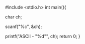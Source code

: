 #include <stdio.h>
int main(){
  
  char ch;
  
  scanf("%c", &ch);
  
  printf("ASCII - \"%d\"", ch);
  return 0;
}
